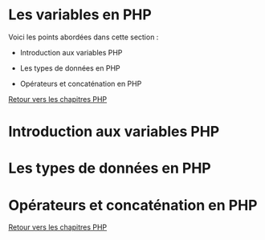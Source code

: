 # Les variables en PHP

Voici les points abordées dans cette section : 

* Introduction aux variables PHP

* Les types de données en PHP

* Opérateurs et concaténation en PHP

[Retour vers les chapitres PHP](https://github.com/CalcagnoLoic/aide_memoire/blob/main/R%C3%A9pertoire/php.md)

# Introduction aux variables PHP

# Les types de données en PHP

# Opérateurs et concaténation en PHP

[Retour vers les chapitres PHP](https://github.com/CalcagnoLoic/aide_memoire/blob/main/R%C3%A9pertoire/php.md)